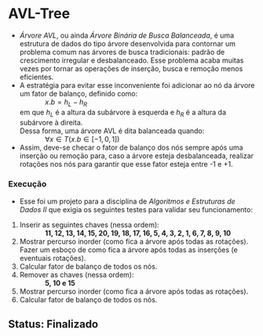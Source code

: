 # AVL-Tree


- *Árvore AVL*, ou ainda *Árvore Binária de Busca Balanceada*, é uma estrutura de dados do tipo árvore desenvolvida para contornar um problema comum nas árvores de busca tradicionais: padrão de crescimento irregular e desbalanceado. Esse problema acaba muitas vezes por tornar as operações de inserção, busca e remoção menos eficientes.
- A estratégia para evitar esse inconveniente foi adicionar ao nó da árvore um fator de balanço, definido como:  
&nbsp;&nbsp;&nbsp;&nbsp;&nbsp;&nbsp;&nbsp;&nbsp;&nbsp;&nbsp;&nbsp;&nbsp; $x.b = h_L - h_R$  
em que $h_L$ é a altura da subárvore à esquerda e $h_R$ é a altura da subárvore à direita.  
Dessa forma, uma árvore AVL é dita balanceada quando:  
&nbsp;&nbsp;&nbsp;&nbsp;&nbsp;&nbsp;&nbsp;&nbsp;&nbsp;&nbsp;&nbsp;&nbsp; $∀ x ∈ T (x.b ∈  [-1, 0, 1])$
- Assim, deve-se checar o fator de balanço dos nós sempre após uma inserção ou remoção para, caso a árvore esteja desbalanceada, realizar rotações nos nós para garantir que esse fator esteja entre -1 e +1.

### Execução
- Esse foi um projeto para a disciplina de *Algoritmos e Estruturas de Dados II* que exigia os seguintes testes para validar seu funcionamento:  
1. Inserir as seguintes chaves (nessa ordem):  
&nbsp;&nbsp;&nbsp;&nbsp;&nbsp;&nbsp;&nbsp;&nbsp;&nbsp;&nbsp;&nbsp;&nbsp; **11, 12, 13, 14, 15, 20, 19, 18, 17, 16, 5, 4, 3, 2, 1, 6, 7, 8, 9, 10**
2. Mostrar percurso inorder (como fica a árvore após todas as rotações). Fazer um esboço de como fica a árvore após todas as inserções (e eventuais rotações).
3. Calcular fator de balanço de todos os nós.
4. Remover as chaves (nessa ordem):  
&nbsp;&nbsp;&nbsp;&nbsp;&nbsp;&nbsp;&nbsp;&nbsp;&nbsp;&nbsp;&nbsp;&nbsp; **5, 10 e 15**
6. Mostrar percurso inorder (como fica a árvore após todas as rotações).
7. Calcular fator de balanço de todos os nós.

##  Status: Finalizado
